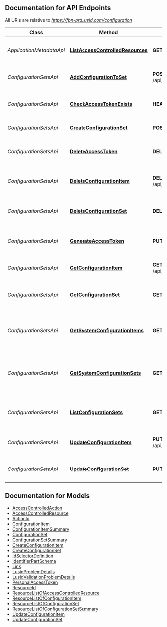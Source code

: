 <a id="documentation-for-api-endpoints"></a>
## Documentation for API Endpoints

All URIs are relative to *https://fbn-prd.lusid.com/configuration*

Class | Method | HTTP request | Description
------------ | ------------- | ------------- | -------------
*ApplicationMetadataApi* | [**ListAccessControlledResources**](docs/ApplicationMetadataApi.md#listaccesscontrolledresources) | **GET** /api/metadata/access/resources | [EARLY ACCESS] ListAccessControlledResources: Get resources available for access control
*ConfigurationSetsApi* | [**AddConfigurationToSet**](docs/ConfigurationSetsApi.md#addconfigurationtoset) | **POST** /api/sets/{type}/{scope}/{code}/items | [EARLY ACCESS] AddConfigurationToSet: Add a configuration item to an existing set
*ConfigurationSetsApi* | [**CheckAccessTokenExists**](docs/ConfigurationSetsApi.md#checkaccesstokenexists) | **HEAD** /api/sets/personal/me | [DEPRECATED] CheckAccessTokenExists: Check the Personal Access Token exists for the current user
*ConfigurationSetsApi* | [**CreateConfigurationSet**](docs/ConfigurationSetsApi.md#createconfigurationset) | **POST** /api/sets | [EARLY ACCESS] CreateConfigurationSet: Create a configuration set
*ConfigurationSetsApi* | [**DeleteAccessToken**](docs/ConfigurationSetsApi.md#deleteaccesstoken) | **DELETE** /api/sets/personal/me | [DEPRECATED] DeleteAccessToken: Delete any stored Personal Access Token for the current user
*ConfigurationSetsApi* | [**DeleteConfigurationItem**](docs/ConfigurationSetsApi.md#deleteconfigurationitem) | **DELETE** /api/sets/{type}/{scope}/{code}/items/{key} | [EARLY ACCESS] DeleteConfigurationItem: Remove the specified configuration item from the specified configuration set
*ConfigurationSetsApi* | [**DeleteConfigurationSet**](docs/ConfigurationSetsApi.md#deleteconfigurationset) | **DELETE** /api/sets/{type}/{scope}/{code} | [EARLY ACCESS] DeleteConfigurationSet: Deletes a configuration set along with all their configuration items
*ConfigurationSetsApi* | [**GenerateAccessToken**](docs/ConfigurationSetsApi.md#generateaccesstoken) | **PUT** /api/sets/personal/me | [DEPRECATED] GenerateAccessToken: Generate a Personal Access Token for the current user and stores it in the me token
*ConfigurationSetsApi* | [**GetConfigurationItem**](docs/ConfigurationSetsApi.md#getconfigurationitem) | **GET** /api/sets/{type}/{scope}/{code}/items/{key} | GetConfigurationItem: Get the specific configuration item within an existing set
*ConfigurationSetsApi* | [**GetConfigurationSet**](docs/ConfigurationSetsApi.md#getconfigurationset) | **GET** /api/sets/{type}/{scope}/{code} | GetConfigurationSet: Get a configuration set, including all the associated metadata. By default secrets will not be revealed
*ConfigurationSetsApi* | [**GetSystemConfigurationItems**](docs/ConfigurationSetsApi.md#getsystemconfigurationitems) | **GET** /api/sets/system/{code}/items/{key} | [EARLY ACCESS] GetSystemConfigurationItems: Get the specific system configuration items within a system set All users have access to this endpoint
*ConfigurationSetsApi* | [**GetSystemConfigurationSets**](docs/ConfigurationSetsApi.md#getsystemconfigurationsets) | **GET** /api/sets/system/{code} | GetSystemConfigurationSets: Get the specified system configuration sets, including all their associated metadata. By default secrets will not be revealed All users have access to this endpoint
*ConfigurationSetsApi* | [**ListConfigurationSets**](docs/ConfigurationSetsApi.md#listconfigurationsets) | **GET** /api/sets | [EARLY ACCESS] ListConfigurationSets: List all configuration sets summaries (I.e. list of scope/code combinations available)
*ConfigurationSetsApi* | [**UpdateConfigurationItem**](docs/ConfigurationSetsApi.md#updateconfigurationitem) | **PUT** /api/sets/{type}/{scope}/{code}/items/{key} | [EARLY ACCESS] UpdateConfigurationItem: Update a configuration item's value and/or description
*ConfigurationSetsApi* | [**UpdateConfigurationSet**](docs/ConfigurationSetsApi.md#updateconfigurationset) | **PUT** /api/sets/{type}/{scope}/{code} | [EARLY ACCESS] UpdateConfigurationSet: Update the description of a configuration set


<a id="documentation-for-models"></a>
## Documentation for Models

 - [AccessControlledAction](docs/AccessControlledAction.md)
 - [AccessControlledResource](docs/AccessControlledResource.md)
 - [ActionId](docs/ActionId.md)
 - [ConfigurationItem](docs/ConfigurationItem.md)
 - [ConfigurationItemSummary](docs/ConfigurationItemSummary.md)
 - [ConfigurationSet](docs/ConfigurationSet.md)
 - [ConfigurationSetSummary](docs/ConfigurationSetSummary.md)
 - [CreateConfigurationItem](docs/CreateConfigurationItem.md)
 - [CreateConfigurationSet](docs/CreateConfigurationSet.md)
 - [IdSelectorDefinition](docs/IdSelectorDefinition.md)
 - [IdentifierPartSchema](docs/IdentifierPartSchema.md)
 - [Link](docs/Link.md)
 - [LusidProblemDetails](docs/LusidProblemDetails.md)
 - [LusidValidationProblemDetails](docs/LusidValidationProblemDetails.md)
 - [PersonalAccessToken](docs/PersonalAccessToken.md)
 - [ResourceId](docs/ResourceId.md)
 - [ResourceListOfAccessControlledResource](docs/ResourceListOfAccessControlledResource.md)
 - [ResourceListOfConfigurationItem](docs/ResourceListOfConfigurationItem.md)
 - [ResourceListOfConfigurationSet](docs/ResourceListOfConfigurationSet.md)
 - [ResourceListOfConfigurationSetSummary](docs/ResourceListOfConfigurationSetSummary.md)
 - [UpdateConfigurationItem](docs/UpdateConfigurationItem.md)
 - [UpdateConfigurationSet](docs/UpdateConfigurationSet.md)

